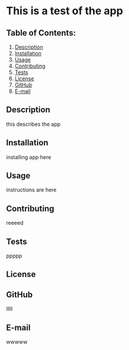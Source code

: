# This is a test of the app
  
  ## Table of Contents:
  1. [Description](#description) 
  2. [Installation](#installation)
  3. [Usage](#usage)  
  4. [Contributing](#contributions)
  5. [Tests](#tests)
  6. [License](#license)
  7. [GitHub](#github)
  8. [E-mail](#contact)

## Description
this describes the app 
## Installation
installing app here
## Usage
instructions are here
## Contributing
reeeed
## Tests
ppppp
## License

## GitHub
lllll
## E-mail
wwwww